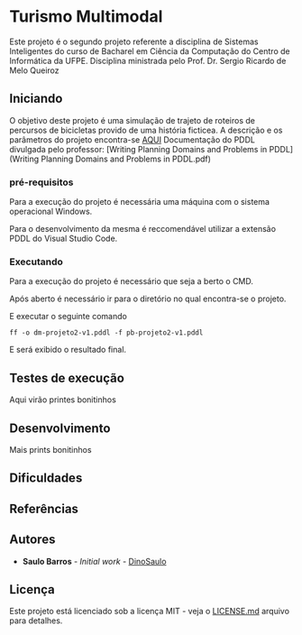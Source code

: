 # Turismo Multimodal

Este projeto é o segundo projeto referente a disciplina de Sistemas Inteligentes do curso de Bacharel em Ciência da Computação do Centro de Informática da UFPE.
Disciplina ministrada pelo Prof. Dr. Sergio Ricardo de Melo Queiroz

## Iniciando

O objetivo deste projeto é uma simulação de trajeto de roteiros de percursos de bicicletas provido de uma história ficticea.
A descrição e os parâmetros do projeto encontra-se [AQUI](turismomultimodal-ApresentaçãoProjeto.pdf)
Documentação do PDDL divulgada pelo professor: [Writing Planning Domains and Problems in PDDL](Writing Planning Domains and Problems in PDDL.pdf)


### pré-requisitos

Para a execução do projeto é necessária uma máquina com o sistema operacional Windows.

Para o desenvolvimento da mesma é reccomendável utilizar a extensão PDDL do Visual Studio Code.

### Executando

Para a execução do projeto é necessário que seja a berto o CMD.

Após aberto é necessário ir para o diretório no qual encontra-se o projeto.

E executar o seguinte comando

```
ff -o dm-projeto2-v1.pddl -f pb-projeto2-v1.pddl
```

E será exibido o resultado final.

## Testes de execução

Aqui virão printes bonitinhos

## Desenvolvimento

Mais prints bonitinhos

## Dificuldades


## Referências


## Autores

* **Saulo Barros** - *Initial work* - [DinoSaulo](https://github.com/DinoSaulo)

## Licença

Este projeto está licenciado sob a licença MIT - veja o [LICENSE.md](LICENSE.md) arquivo para detalhes.


